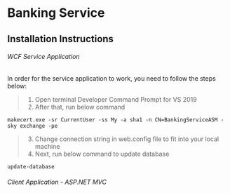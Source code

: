 # Banking Service
## Installation Instructions
###### WCF Service Application
In order for the service application to work, you need to follow the steps below:
> 1. Open terminal Developer Command Prompt for VS 2019
> 2. After that, run below command 
```
makecert.exe -sr CurrentUser -ss My -a sha1 -n CN=BankingServiceASM -sky exchange -pe
```
> 3. Change connection string in web.config file to fit into your local machine
> 4. Next, run below command to update database 
```
update-database
```
###### Client Application - ASP.NET MVC
